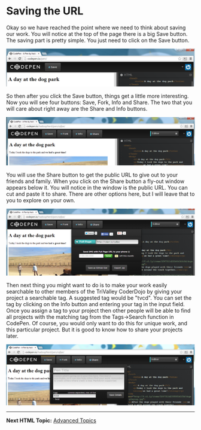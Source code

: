# Saving the URL

Okay so we have reached the point where we need to think about saving our work.  You will notice at the top of the page there is a big Save button.  The saving part is pretty simple.  You just need to click on the Save button.  

![Save Button](https://raw.githubusercontent.com/TriValleyCoderDojo/beginner-web/master/screenshots/before_save.PNG)


So then after you click the Save button, things get a little more interesting.  Now you will see four buttons: Save, Fork, Info and Share.  The two that you will care about right away are the Share and Info buttons.

![After Save Button](https://raw.githubusercontent.com/TriValleyCoderDojo/beginner-web/master/screenshots/after_save.PNG)


You will use the Share button to get the public URL to give out to your friends and family.  When you click on the Share button a fly-out window appears below it.  You will notice in the window is the public URL.  You can cut and paste it to share.  There are other options here, but I will leave that to you to explore on your own.  

![Share Button](https://raw.githubusercontent.com/TriValleyCoderDojo/beginner-web/master/screenshots/share_url.PNG)


Then next thing you might want to do is to make your work easily searchable to other members of the TriValley CoderDojo by giving your project a searchable tag.  A suggested tag would be "tvcd".  You can set the tag by clicking on the Info button and entering your tag in the input field.  Once you assign a tag to your project then other people will be able to find all projects with the matching tag from the Tags->Search function in CodePen.  Of course, you would only want to do this for unique work, and this particular project.  But it is good to know how to share your projects later.  

![Share Button](https://raw.githubusercontent.com/TriValleyCoderDojo/beginner-web/master/screenshots/set_tag.PNG)


--------

**Next HTML Topic:** [Advanced Topics](https://github.com/TriValleyCoderDojo/beginner-web/tree/master/session1/10-advanced)
